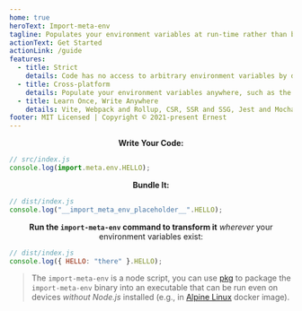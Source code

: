```yaml
---
home: true
heroText: Import-meta-env
tagline: Populates your environment variables at run-time rather than build-time.
actionText: Get Started
actionLink: /guide
features:
  - title: Strict
    details: Code has no access to arbitrary environment variables by default.
  - title: Cross-platform
    details: Populate your environment variables anywhere, such as the Alpine Linux nginx image. Powered by pkg.
  - title: Learn Once, Write Anywhere
    details: Vite, Webpack and Rollup, CSR, SSR and SSG, Jest and Mocha, etc. are all supported.
footer: MIT Licensed | Copyright © 2021-present Ernest
---
```


<p style="text-align: center;"><b>Write Your Code:</b></p>

```js
// src/index.js
console.log(import.meta.env.HELLO);
```

<p style="text-align: center;"><b>Bundle It:</b></p>

```js
// dist/index.js
console.log("__import_meta_env_placeholder__".HELLO);
```

<p style="text-align: center;"><b>Run the <code>import-meta-env</code> command to transform it</b> <i>wherever</i> your environment variables exist:</p>

```js
// dist/index.js
console.log({ HELLO: "there" }.HELLO);
```

> The `import-meta-env` is a node script, you can use [pkg](https://github.com/vercel/pkg) to package the `import-meta-env` binary into an executable that can be run even on devices _without Node.js_ installed (e.g., in [Alpine Linux](https://alpinelinux.org/) docker image).
